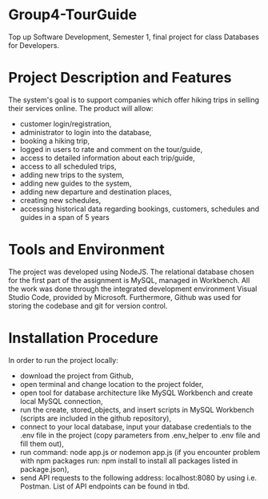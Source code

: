 # Group4-TourGuide
Top up Software Development, Semester 1, final project for class Databases for Developers.

# Project Description and Features
The system's goal is to support companies which offer hiking trips in selling their services online. The product will allow:
- customer login/registration,
- administrator to login into the database,
- booking a hiking trip,
- logged in users to rate and comment on the tour/guide,
- access to detailed information about each trip/guide,
- access to all scheduled trips,
- adding new trips to the system,
- adding new guides to the system,
- adding new departure and destination places,
- creating new schedules,
- accessing historical data regarding bookings, customers, schedules and guides in a span of 5 years

# Tools and Environment  
The project was developed using NodeJS. The relational database chosen for the first part of the assignment is MySQL, managed in Workbench. All the work was done through the integrated development environment Visual Studio Code, provided by Microsoft. Furthermore, Github was used for storing the codebase and git for version control.

# Installation Procedure
In order to run the project locally:
- download the project from Github,
- open terminal and change location to the project folder,
- open tool for database architecture like MySQL Workbench and create local MySQL connection,
- run the create, stored_objects, and insert scripts in MySQL Workbench (scripts are included in the github repository),
- connect to your local database, input your database credentials to the .env file in the project (copy parameters from .env_helper to .env file and fill them out),
- run command: node app.js or nodemon app.js (if you encounter problem with npm packages run: npm install to install all packages listed in package.json),
- send API requests to the following address: localhost:8080 by using i.e. Postman. List of API endpoints can be found in tbd.
